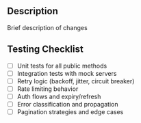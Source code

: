 ## Description

Brief description of changes

## Testing Checklist

- [ ] Unit tests for all public methods
- [ ] Integration tests with mock servers
- [ ] Retry logic (backoff, jitter, circuit breaker)
- [ ] Rate limiting behavior
- [ ] Auth flows and expiry/refresh
- [ ] Error classification and propagation
- [ ] Pagination strategies and edge cases
